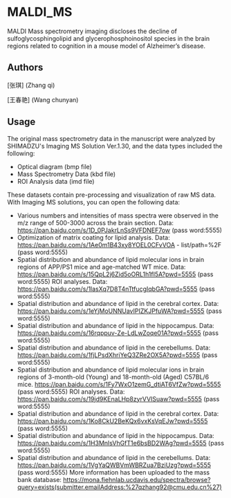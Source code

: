 # MALDI_MS

MALDI Mass spectrometry imaging discloses the decline of sulfoglycosphingolipid and glycerophosphoinositol species in the brain regions related to cognition in a mouse model of Alzheimer’s disease.

## Authors

[张琪] (Zhang qi)

[王春艳] (Wang chunyan)

## Usage

The original mass spectrometry data in the manuscript were analyzed by SHIMADZU's Imaging MS Solution Ver.1.30, and the data types included the following:
- Optical diagram (bmp file)
- Mass Spectrometry Data (kbd file)
- ROI Analysis data (imd file)

These datasets contain pre-processing and visualization of raw MS data. With Imaging MS solutions, you can open the following data:
- Various numbers and intensities of mass spectra were observed in the m/z range of 500-3000 across the brain section. Data: https://pan.baidu.com/s/1D_0PJakrLnSs9VFDNEF7ow (pass word:5555)
- Optimization of matrix coating for lipid analysis. Data: https://pan.baidu.com/s/1Ae0m1B43xy8YOEL0CFvVOA - list/path=%2F (pass word:5555)
- Spatial distribution and abundance of lipid molecular ions in brain regions of APP/PS1 mice and age-matched WT mice. Data: https://pan.baidu.com/s/15QpL2j6Zid5oORL1h1fI5A?pwd=5555 (pass word:5555) ROI analyses. Data: https://pan.baidu.com/s/1lasXq7D8T4nTtfucgIqbGA?pwd=5555 (pass word:5555)
- Spatial distribution and abundance of lipid in the cerebral cortex. Data: https://pan.baidu.com/s/1eYjMoUNNUavIPIZKJPfuWA?pwd=5555 (pass word:5555)
- Spatial distribution and abundance of lipid in the hippocampus. Data: https://pan.baidu.com/s/16rqppuv-Ze-LdLwZoqe01A?pwd=5555 (pass word:5555)
- Spatial distribution and abundance of lipid in the cerebellums. Data: https://pan.baidu.com/s/1fjLPsdXhriYeQ3ZRe2OX5A?pwd=5555 (pass word:5555)
- Spatial distribution and abundance of lipid molecular ions in brain regions of 3-month-old (Young) and 18-month-old (Aged) C57BL/6 mice. https://pan.baidu.com/s/1Fy7WxO1zemG_dtiAT6VfZw?pwd=5555 (pass word:5555) ROI analyses. Data: https://pan.baidu.com/s/19jd9KEnaLHp8zyrVVISuaw?pwd=5555 (pass word:5555)
- Spatial distribution and abundance of lipid in the cerebral cortex. Data: https://pan.baidu.com/s/1Ko8CkU2BeKQx6vxKsVqEJw?pwd=5555 (pass word:5555)
- Spatial distribution and abundance of lipid in the hippocampus. Data: https://pan.baidu.com/s/1H3MnlsVhGfT1e6bsBD2WAg?pwd=5555 (pass word:5555)
- Spatial distribution and abundance of lipid in the cerebellums. Data: https://pan.baidu.com/s/1VgYaQWBVmWBRZua7BziUzg?pwd=5555 (pass word:5555)
More information has been uploaded to the mass bank database: https://mona.fiehnlab.ucdavis.edu/spectra/browse?query=exists(submitter.emailAddress:%27qzhang92@cmu.edu.cn%27) 


